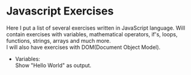 # Javascript Exercises
Here I put a list of several exercises written in JavaScript language.
Will contain exercises with variables, mathematical operators, if's, loops, functions, strings, arrays and much more.  
I will also have exercises with DOM(Document Object Model).

- Variables:  
    Show "Hello World" as output.  
